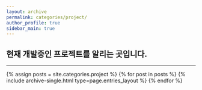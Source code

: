```yaml
---
layout: archive
permalink: categories/project/
author_profile: true
sidebar_main: true
---
```


<h2>현재 개발중인 프로젝트를 알리는 곳입니다.</h2>
<hr>
{% assign posts = site.categories.project %}
{% for post in posts %} {% include archive-single.html type=page.entries_layout %} {% endfor %}